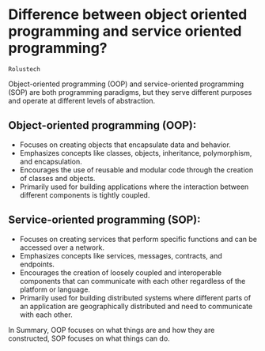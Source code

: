 # Difference between object oriented programming and service oriented programming? 
`Rolustech`

Object-oriented programming (OOP) and service-oriented programming (SOP) are both programming paradigms, but they serve different purposes and operate at different levels of abstraction.

## Object-oriented programming (OOP):
- Focuses on creating objects that encapsulate data and behavior.
- Emphasizes concepts like classes, objects, inheritance, polymorphism, and encapsulation.
- Encourages the use of reusable and modular code through the creation of classes and objects.
- Primarily used for building applications where the interaction between different components is tightly coupled.

## Service-oriented programming (SOP):

- Focuses on creating services that perform specific functions and can be accessed over a network.
- Emphasizes concepts like services, messages, contracts, and endpoints.
- Encourages the creation of loosely coupled and interoperable components that can communicate with each other regardless of the platform or language.
- Primarily used for building distributed systems where different parts of an application are geographically distributed and need to communicate with each other.

In Summary, OOP focuses on what things are and how they are constructed, SOP focuses on what things can do.